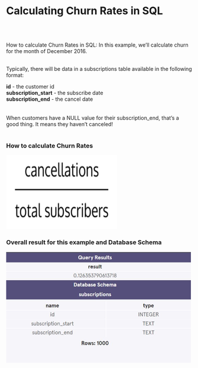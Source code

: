 <h1> Calculating Churn Rates in SQL</h1><br><br>

How to calculate Churn Rates in SQL: In this example, we’ll calculate churn for the month of December 2016.
<br><br>

Typically, there will be data in a subscriptions table available in the following format:

<b>id</b> - the customer id<br>
<b>subscription_start</b> - the subscribe date<br>
<b>subscription_end</b> - the cancel date<br><br>
<br>
When customers have a NULL value for their subscription_end, that’s a good thing. It means they haven’t canceled!
<br>
<br>
<h3>How to calculate Churn Rates</h3>
<img src="churncancel.png" alt="How to calculate churn rates picture" height="200" width="300">


<h3>Overall result for this example and Database Schema </h3>
<img src="QueryResultsAndDB.JPG" alt="Query Results with Database Schema" height="300" width="500">
